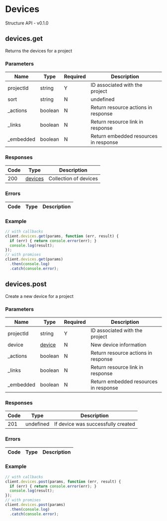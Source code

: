 # Devices
Structure API - v0.1.0

## devices.get
Returns the devices for a project



### Parameters
| Name | Type | Required | Description |
| ---- | ---- | -------- | ----------- |
| projectId | string | Y | ID associated with the project |
| sort | string | N | undefined |
| _actions | boolean | N | Return resource actions in response |
| _links | boolean | N | Return resource link in response |
| _embedded | boolean | N | Return embedded resources in response |

### Responses
| Code | Type | Description |
| ---- | ---- | ----------- |
| 200 | [devices](_schemas.md#devices) | Collection of devices |

### Errors
| Code | Type | Description |
| ---- | ---- | ----------- |

### Example
```javascript
// with callbacks
client.devices.get(params, function (err, result) {
  if (err) { return console.error(err); }
  console.log(result);
});
// with promises
client.devices.get(params)
  .then(console.log)
  .catch(console.error);
```
## devices.post
Create a new device for a project



### Parameters
| Name | Type | Required | Description |
| ---- | ---- | -------- | ----------- |
| projectId | string | Y | ID associated with the project |
| device | [device](_schemas.md#device) | N | New device information |
| _actions | boolean | N | Return resource actions in response |
| _links | boolean | N | Return resource link in response |
| _embedded | boolean | N | Return embedded resources in response |

### Responses
| Code | Type | Description |
| ---- | ---- | ----------- |
| 201 | undefined | If device was successfully created |

### Errors
| Code | Type | Description |
| ---- | ---- | ----------- |

### Example
```javascript
// with callbacks
client.devices.post(params, function (err, result) {
  if (err) { return console.error(err); }
  console.log(result);
});
// with promises
client.devices.post(params)
  .then(console.log)
  .catch(console.error);
```
